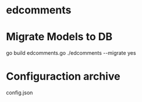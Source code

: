 # edcomments


# Migrate Models to DB
 go build  edcomments.go
 ./edcomments --migrate yes


 # Configuraction archive
 config.json
 